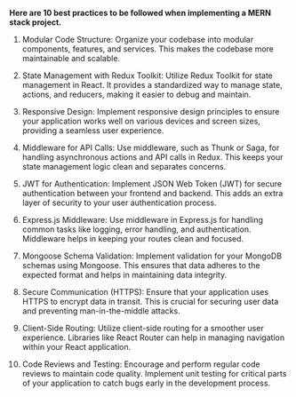 **Here are 10 best practices to be followed when implementing a MERN stack project.**

1. Modular Code Structure:
Organize your codebase into modular components, features, and services. This makes the codebase more maintainable and scalable.

2. State Management with Redux Toolkit:
Utilize Redux Toolkit for state management in React. It provides a standardized way to manage state, actions, and reducers, making it easier to debug and maintain.

3. Responsive Design:
Implement responsive design principles to ensure your application works well on various devices and screen sizes, providing a seamless user experience.

4. Middleware for API Calls:
Use middleware, such as Thunk or Saga, for handling asynchronous actions and API calls in Redux. This keeps your state management logic clean and separates concerns.

5. JWT for Authentication:
Implement JSON Web Token (JWT) for secure authentication between your frontend and backend. This adds an extra layer of security to your user authentication process.

6. Express.js Middleware:
Use middleware in Express.js for handling common tasks like logging, error handling, and authentication. Middleware helps in keeping your routes clean and focused.

7. Mongoose Schema Validation:
Implement validation for your MongoDB schemas using Mongoose. This ensures that data adheres to the expected format and helps in maintaining data integrity.

8. Secure Communication (HTTPS):
Ensure that your application uses HTTPS to encrypt data in transit. This is crucial for securing user data and preventing man-in-the-middle attacks.

9. Client-Side Routing:
Utilize client-side routing for a smoother user experience. Libraries like React Router can help in managing navigation within your React application.

10. Code Reviews and Testing:
Encourage and perform regular code reviews to maintain code quality. Implement unit testing for critical parts of your application to catch bugs early in the development process.
